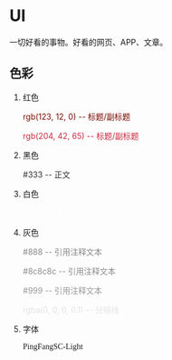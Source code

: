 # UI

一切好看的事物。好看的网页、APP、文章。

## 色彩

1. 红色

   <font style="color:rgb(123, 12, 0)">rgb(123, 12, 0) -- 标题/副标题</font>

   <font style="color:rgb(204, 42, 65)">rgb(204, 42, 65) -- 标题/副标题</font>

2. 黑色

   <font style="color:#333">#333 -- 正文</font>

3. 白色

   <font style="color:#fff">#fff -- 背景</font>

4. 灰色

   <font style="color:#888">#888 -- 引用注释文本</font>

   <font style="color:#8c8c8c">#8c8c8c -- 引用注释文本</font>

   <font style="color:#999">#999 -- 引用注释文本</font>

   <font style="color:rgba(0, 0, 0, 0.1)">rgba(0, 0, 0, 0.1) -- 分隔线</font>

5. 字体

   <font style="font-family:PingFangSC-Light">PingFangSC-Light</font>